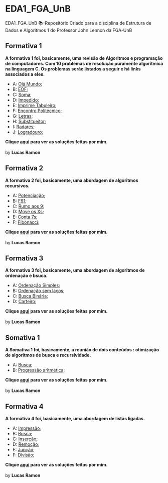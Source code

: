 # EDA1_FGA_UnB
EDA1_FGA_UnB 📚-Repositório Criado para a disciplina de Estrutura de Dados e Algoritmos 1 do Professor John Lennon da FGA-UnB

## Formativa 1

<b>A formativa 1 foi, basicamente, uma revisão de Algoritmos e programação de computadores. Com 10 problemas de resolução puramente algorítmica na linguagem C. Os problemas serão listados a seguir e há links associados a eles.</b>
-  A: [Olá Mundo](https://github.com/lramon2001/EDA1_FGA_UnB/blob/master/problemas_Formativa1/olamundo.pdf);
-  B: [EOF](https://github.com/lramon2001/EDA1_FGA_UnB/blob/master/problemas_Formativa1/eof.pdf);
-  C: [Soma](https://github.com/lramon2001/EDA1_FGA_UnB/blob/master/problemas_Formativa1/soma.pdf);
-  D: [Impedido](https://github.com/lramon2001/EDA1_FGA_UnB/blob/master/problemas_Formativa1/impedido.pdf);
-  E: [Imprime Tabuleiro](https://github.com/lramon2001/EDA1_FGA_UnB/blob/master/problemas_Formativa1/imprime_tabuleiro.pdf);
-  F: [Encontro Politécnico](https://github.com/lramon2001/EDA1_FGA_UnB/blob/master/problemas_Formativa1/encontropolitecnico.pdf);
-  G: [Letras](https://github.com/lramon2001/EDA1_FGA_UnB/blob/master/problemas_Formativa1/letras.pdf);
-  H: [Substitueitor](https://github.com/lramon2001/EDA1_FGA_UnB/blob/master/problemas_Formativa1/substitui.pdf);
-  I: [Radares](https://github.com/lramon2001/EDA1_FGA_UnB/blob/master/problemas_Formativa1/radares.pdf);
-  J: [Logradouro](https://github.com/lramon2001/EDA1_FGA_UnB/blob/master/problemas_Formativa1/logradouro.pdf);

<b>Clique [aqui](https://github.com/lramon2001/EDA1_FGA_UnB/tree/master/formativa1) para ver as soluções feitas por mim.</b>
<br><br>by <b>Lucas Ramon</b>
## Formativa 2

<b>A formativa 2 foi, basicamente, uma abordagem de algoritmos recursivos.</b>
-  A: [Potenciação](https://github.com/lramon2001/EDA1_FGA_UnB/blob/master/problemas_Formativa2/potencia-rec.pdf);
-  B: [F91](https://github.com/lramon2001/EDA1_FGA_UnB/blob/master/problemas_Formativa2/f91.pdf);
-  C: [Rumo aos 9](https://github.com/lramon2001/EDA1_FGA_UnB/blob/master/problemas_Formativa2/rumo9s.pdf);
-  D: [Move os Xs](https://github.com/lramon2001/EDA1_FGA_UnB/blob/master/problemas_Formativa2/moveX.pdf);
-  E: [Conta 7s](https://github.com/lramon2001/EDA1_FGA_UnB/blob/master/problemas_Formativa2/count7.pdf);
-  F: [Fibonacci](https://github.com/lramon2001/EDA1_FGA_UnB/blob/master/problemas_Formativa2/fibonacci-memoizacao.pdf);

<b>Clique [aqui](https://github.com/lramon2001/EDA1_FGA_UnB/tree/master/formativa2) para ver as soluções feitas por mim.</b>
<br><br>by <b>Lucas Ramon</b>

## Formativa 3

<b>A formativa 3 foi, basicamente, uma abordagem de algoritmos de ordenação e bsuca.</b>
-  A: [Ordenação Simples](https://github.com/lramon2001/EDA1_FGA_UnB/blob/master/problemas_Formativa3/ordenasimples.pdf);
-  B: [Ordenação sem laços](https://github.com/lramon2001/EDA1_FGA_UnB/blob/master/problemas_Formativa3/ordenasemlaco.pdf);
-  C: [Busca Binária](https://github.com/lramon2001/EDA1_FGA_UnB/blob/master/problemas_Formativa3/busca-binaria-1.pdf);
-  D: [Carteiro](https://github.com/lramon2001/EDA1_FGA_UnB/blob/master/problemas_Formativa3/carteiro.pdf);

<b>Clique [aqui](https://github.com/lramon2001/EDA1_FGA_UnB/tree/master/formativa2) para ver as soluções feitas por mim.</b>
<br><br>by <b>Lucas Ramon</b>

## Somativa 1

<b>A Somativa 1 foi, basicamente, a reunião de dois conteúdos : otimização de algoritmos de busca e recursividade.</b>
-  A: [Busca](https://github.com/lramon2001/EDA1_FGA_UnB/blob/master/problemas_Somativa1/busca-binaria-2.pdf);
-  B: [Progressão aritmética](https://github.com/lramon2001/EDA1_FGA_UnB/blob/master/problemas_Somativa1/pa-recursivo.pdf);

<b>Clique [aqui](https://github.com/lramon2001/EDA1_FGA_UnB/tree/master/somativa1) para ver as soluções feitas por mim.</b>
<br><br>by <b>Lucas Ramon</b>

## Formativa 4

<b>A formativa 4 foi, basicamente, uma abordagem de listas ligadas.</b>
-  A: [Impressão](https://github.com/lramon2001/EDA1_FGA_UnB/blob/master/problemas_Formativa4/le-impressao.pdf);
-  B: [Busca](https://github.com/lramon2001/EDA1_FGA_UnB/blob/master/problemas_Formativa4/le-busca.pdf);
-  C: [Inserção](https://github.com/lramon2001/EDA1_FGA_UnB/blob/master/problemas_Formativa4/le-insercao.pdf);
-  D: [Remoção](https://github.com/lramon2001/EDA1_FGA_UnB/blob/master/problemas_Formativa2/moveX.pdf);
-  E: [Junção](https://github.com/lramon2001/EDA1_FGA_UnB/blob/master/problemas_Formativa4/le-junta.pdf);
-  F: [Divisão](https://github.com/lramon2001/EDA1_FGA_UnB/blob/master/problemas_Formativa4/le-divide.pdf);

<b>Clique [aqui](https://github.com/lramon2001/EDA1_FGA_UnB/tree/master/formativa2) para ver as soluções feitas por mim.</b>
<br><br>by <b>Lucas Ramon</b>
